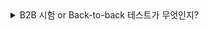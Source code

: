 <details markdown = "1">
<summary>B2B 시험 or Back-to-back 테스트가 무엇인지?</summary>
보통 모델과 코드에 대한 Back to back 테스트를 수행하곤 함<br>
<br>
- 설계 모델로부터 자동 생성된 코드가 모델과 일치하는지 검증하는 것
- 모델과 자동 생성된 코드에 동일한 테스트 데이터를 입력하여 동일한 결과가 출력되는지 검증
<br>
ISO 26262 단위/통합 시험에서 요구하는 시험 방법<br>

![image](https://github.com/wookjongkim/solutions/assets/121083077/4ae0bc19-c9d0-49f7-acb5-a1167a91ac8d)

- PCG(Production Code Generation) : 개발 과정에서 실제 프로덕션 코드를 생성하고 테스트하는 단계, 이 단계에서 `소프트웨어 모델이 실제로 코드로 변환되고 하드웨어에서 실행됨`
- SIL(Software in the Loop) : 소프트웨어 테스트 중 한 유형으로 실제 하드웨어 대신 SW 시뮬레이션 환경에서 실행하는 테스트 방법
- MIL(Model in the Loop) : 실제 코드 또는 하드웨어 대신 모델을 사용하여 검증을 수행하는 방법
</details>


